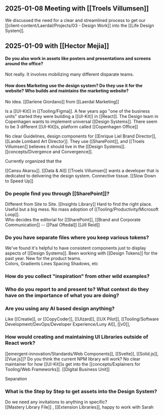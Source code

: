
## 2025-01-08 Meeting with [[Troels Villumsen]]

We discussed the need for a clear and streamlined process to get our [[client-content/Laerdal/Projects/03 - Design Work]] into the [[Life Design System]].  
## 2025-01-09 with [[Hector Mejia]]

#### Do you also work in assets like posters and presentations and screens around the office?  
Not really.  It involves mobilizing many different disparate teams.  


#### How does Marketing use the design system?  Do they use it for the website?  Who builds and maintains the marketing website?  
No idea.  [[Darlene Giordano]] from [[Laerdal Marketing]]



Is a [[UI-Kit]] in [[Tooling/Figma]].  A few years ago "one of the business units" started they were building a [[UI-Kit]] in [[React]].  The Design team in Copenhagen wants to implement universal [[Design Systems]].  There seem to be 3 different [[UI-Kit]]s, platform called [[Copenhagen Office]] 

No clear Guidelines, design components for [[Enrique Liel Brand Director]], [[Lande Lombard Art Director]].  They use [[SharePoint]], and [[Troels Villumsen]] believes it should live in the [[Design Systems]].  [[concepts/Divergence and Convergence]].

Currently organized that the 

[[Cansu Akarsu]]. [[Data & AI]] 
[[Troels Villumsen]] wants a developer that is dedicated to delivering the design system.  Connective tissue.  [[Slow Down to Speed Up]] 

###  Do people find you through [[SharePoint]]? 

Different from Site to Site.  [[Insights Library]]
Hard to find the right place.  Useful but a big mess. 
No mass adoption of [[Tooling/Productivity/Microsoft Loop]].  
Who decides the editorial for [[SharePoint]], [[Brand and Corporate Communication]] -- [[Paal Oftedal]] 
[[Jill Reid]]

### Do you have separate files where you keep various tokens?   
We've found it's helpful to have consistent components just to display aspects of [[Design Systems]].  Been working with [[Design Tokens]] for the past year.  New for the product teams.  
Colors, Gradients
Lines
Spacing
Shadows, etc

### How do you collect "inspiration" from other wild examples? 


### Who do you report to and present to?  What context do they have on the importance of what you are doing? 


### Are you using any AI based design anything?  
Like [[Creatie]], or [[CopyCoder]], [[UIzard]], [[UX Pilot]], [[Tooling/Software Development/DevOps/Developer Experience/Luny AI]], [[v0]], 





### How would creating and maintaining UI Libraries outside of React work?  
[[emergent-innovation/Standards/Web Components]], [[Svelte]], [[Solid.js]], [[Vue.js]]?  Do you think the current NPM library will work?  No clear maintainer for how [[UI-Kit]]s get into the [[concepts/Explainers for Tooling/Web Frameworks]].  [[Digital Business Unit]]



Separation 



### What is the Step by Step to get assets into the Design System?
Do we need any invitations to anything in specific?  
[[Mastery Library File]] , [[Extension Libraries]], happy to work with Sarah 
 


